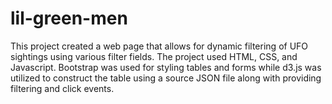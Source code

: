 # lil-green-men

This project created a web page that allows for dynamic filtering of UFO sightings using various filter fields.  The project used HTML, CSS, and Javascript.  Bootstrap was used for styling tables and forms while d3.js was utilized to construct the table using a source JSON file along with providing filtering and click events.
